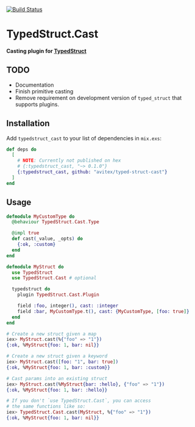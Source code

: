 [![Build Status](https://travis-ci.org/avitex/typed-struct-cast.svg)](https://travis-ci.org/avitex/typed-struct-cast)

# TypedStruct.Cast

**Casting plugin for [TypedStruct](https://hex.pm/packages/typed_struct)**

## TODO

- Documentation
- Finish primitive casting
- Remove requirement on development version of `typed_struct` that supports plugins.

## Installation

Add `typedstruct_cast` to your list of dependencies in `mix.exs`:

```elixir
def deps do
  [
    # NOTE: Currently not published on hex
    # {:typedstruct_cast, "~> 0.1.0"}
    {:typedstruct_cast, github: "avitex/typed-struct-cast"}
  ]
end
```

## Usage

```elixir
defmodule MyCustomType do
  @behaviour TypedStruct.Cast.Type

  @impl true
  def cast(_value, _opts) do
    {:ok, :custom}
  end
end

defmodule MyStruct do
  use TypedStruct
  use TypedStruct.Cast # optional

  typedstruct do
    plugin TypedStruct.Cast.Plugin

    field :foo, integer(), cast: :integer
    field :bar, MyCustomType.t(), cast: {MyCustomType, [foo: true]}
  end
end

# Create a new struct given a map
iex> MyStruct.cast(%{"foo" => "1"})
{:ok, %MyStruct{foo: 1, bar: nil}}

# Create a new struct given a keyword
iex> MyStruct.cast([foo: "1", bar: true])
{:ok, %MyStruct{foo: 1, bar: :custom}}

# Cast params into an existing struct
iex> MyStruct.cast(%MyStruct{bar: :hello}, {"foo" => "1"})
{:ok, %MyStruct{foo: 1, bar: :hello}}

# If you don't `use TypedStruct.Cast`, you can access
# the same functions like so:
iex> TypedStruct.Cast.cast(MyStruct, %{"foo" => "1"})
{:ok, %MyStruct{foo: 1, bar: nil}}
```
